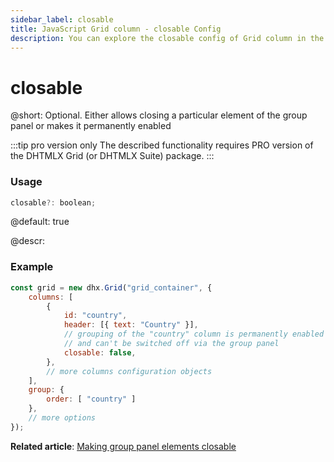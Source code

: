 ```yaml
---
sidebar_label: closable
title: JavaScript Grid column - closable Config 
description: You can explore the closable config of Grid column in the documentation of the DHTMLX JavaScript UI library. Browse developer guides and API reference, try out code examples and live demos, and download a free 30-day evaluation version of DHTMLX Suite.
---
```


# closable

@short: Optional. Either allows closing a particular element of the group panel or makes it permanently enabled

:::tip pro version only
The described functionality requires PRO version of the DHTMLX Grid (or DHTMLX Suite) package.
:::

### Usage

~~~jsx
closable?: boolean; 
~~~

@default: true

@descr:
### Example

~~~jsx
const grid = new dhx.Grid("grid_container", {
    columns: [
        {
            id: "country",
            header: [{ text: "Country" }],
            // grouping of the "country" column is permanently enabled
            // and can't be switched off via the group panel
            closable: false, 
        },
        // more columns configuration objects
    ],
    group: {
        order: [ "country" ]
    },
    // more options
});
~~~

**Related article**: [Making group panel elements closable](grid/usage.md#making-group-panel-elements-closable)